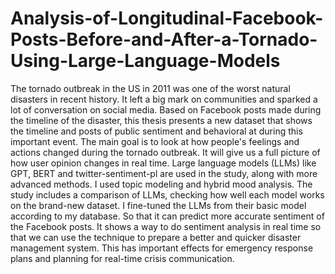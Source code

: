 # Analysis-of-Longitudinal-Facebook-Posts-Before-and-After-a-Tornado-Using-Large-Language-Models
The tornado outbreak in the US in 2011 was one of the worst natural disasters in recent history. It left a big mark on communities and sparked a lot of conversation on social media. Based on Facebook posts made during the timeline of the disaster, this thesis presents a new dataset that shows the timeline and posts of public sentiment and behavioral at during this important event. The main goal is to look at how people's feelings and actions changed during the tornado outbreak. It will give us a full picture of how user opinion changes in real time. 
Large language models (LLMs) like GPT, BERT and twitter-sentiment-pl are used in the study, along with more advanced methods. I used topic modeling and hybrid mood analysis.
The study includes a comparison of LLMs, checking how well each model works on the brand-new dataset. I fine-tuned the LLMs from their basic model according to my database. So that it can predict more accurate sentiment of the Facebook posts. It shows a way to do sentiment analysis in real time so that we can use the technique to prepare a better and quicker disaster management system. This has important effects for emergency response plans and planning for real-time crisis communication.

